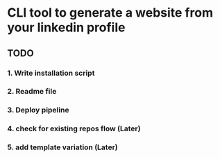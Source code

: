 # CLI tool to generate a website from your linkedin profile

## TODO
### 1. Write installation script
### 2. Readme file
### 3. Deploy pipeline
### 4. check for existing repos flow (Later)
### 5. add template variation (Later)